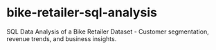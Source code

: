 # bike-retailer-sql-analysis
SQL Data Analysis of a Bike Retailer Dataset - Customer segmentation, revenue trends, and business insights.

